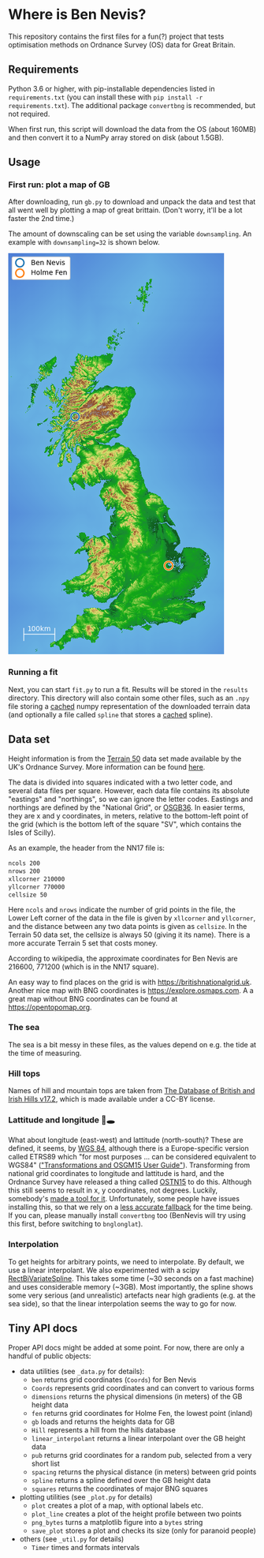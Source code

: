 # Where is Ben Nevis?

This repository contains the first files for a fun(?) project that tests optimisation methods on Ordnance Survey (OS) data for Great Britain.

## Requirements

Python 3.6 or higher, with pip-installable dependencies listed in `requirements.txt` (you can install these with `pip install -r requirements.txt`).
The additional package `convertbng` is recommended, but not required.

When first run, this script will download the data from the OS (about 160MB) and then convert it to a NumPy array stored on disk (about 1.5GB).

## Usage

### First run: plot a map of GB

After downloading, run `gb.py` to download and unpack the data and test that all went well by plotting a map of great brittain.
(Don't worry, it'll be a lot faster the 2nd time.)

The amount of downscaling can be set using the variable ``downsampling``.
An example with ``downsampling=32`` is shown below.

![Downscaled map of GB](gb-small.png)

### Running a fit

Next, you can start `fit.py` to run a fit.
Results will be stored in the `results` directory.
This directory will also contain some other files, such as an `.npy` file storing a [cached](https://numpy.org/doc/stable/reference/generated/numpy.load.html) numpy representation of the downloaded terrain data (and optionally a file called `spline` that stores a [cached](https://docs.python.org/3/library/pickle.html) spline).

## Data set

Height information is from the [Terrain 50](https://osdatahub.os.uk/downloads/open/Terrain50) data set made available by the UK's Ordnance Survey.
More information can be found [here](https://www.ordnancesurvey.co.uk/business-government/tools-support/terrain-50-support).

The data is divided into squares indicated with a two letter code, and several data files per square.
However, each data file contains its absolute "eastings" and "northings", so we can ignore the letter codes.
Eastings and northings are defined by the "National Grid", or [OSGB36](https://en.wikipedia.org/wiki/Ordnance_Survey_National_Grid).
In easier terms, they are x and y coordinates, in meters, relative to the bottom-left point of the grid (which is the bottom left of the square "SV", which contains the Isles of Scilly).

As an example, the header from the NN17 file is:

```
ncols 200
nrows 200
xllcorner 210000
yllcorner 770000
cellsize 50
```

Here ``ncols`` and ``nrows`` indicate the number of grid points in the file,
the Lower Left corner of the data in the file is given by `xllcorner` and `yllcorner`,
and the distance between any two data points is given as `cellsize`.
In the Terrain 50 data set, the cellsize is always 50 (giving it its name).
There is a more accurate Terrain 5 set that costs money.

According to wikipedia, the approximate coordinates for Ben Nevis are 216600, 771200 (which is in the NN17 square).

An easy way to find places on the grid is with https://britishnationalgrid.uk.
Another nice map with BNG coordinates is https://explore.osmaps.com.
A a great map without BNG coordinates can be found at https://opentopomap.org.

### The sea

The sea is a bit messy in these files, as the values depend on e.g. the tide at the time of measuring.

### Hill tops

Names of hill and mountain tops are taken from [The Database of British and Irish Hills v17.2](http://www.hills-database.co.uk), which is made available under a CC-BY license.

### Lattitude and longitude 🐇🕳️

What about longitude (east-west) and lattitude (north-south)?
These are defined, it seems, by [WGS 84](https://en.wikipedia.org/wiki/World_Geodetic_System#WGS84), although there is a Europe-specific version called ETRS89 which "for most purposes ... can be considered equivalent to WGS84" (["Transformations and OSGM15 User Guide"](https://www.ordnancesurvey.co.uk/business-government/tools-support/os-net/for-developers)).
Transforming from national grid coordinates to longitude and lattitude is hard, and the Ordnance Survey have released a thing called [OSTN15](https://www.ordnancesurvey.co.uk/business-government/tools-support/os-net/for-developers) to do this.
Although this still seems to result in x, y coordinates, not degrees.
Luckily, somebody's [made a tool for it](https://github.com/urschrei/convertbng).
Unfortunately, some people have issues installing this, so that we rely on a [less accurate fallback](https://github.com/MichaelClerx/bnglonlat) for the time being.
If you can, please manually install `convertbng` too (BenNevis will try using this first, before switching to `bnglonglat`).

### Interpolation

To get heights for arbitrary points, we need to interpolate.
By default, we use a linear interpolant.
We also experimented with a scipy [RectBiVariateSpline](https://docs.scipy.org/doc/scipy/reference/reference/generated/scipy.interpolate.RectBivariateSpline.html).
This takes some time (~30 seconds on a fast machine) and uses considerable memory (~3GB).
Most importantly, the spline shows some very serious (and unrealistic) artefacts near high gradients (e.g. at the sea side), so that the linear interpolation seems the way to go for now.

## Tiny API docs

Proper API docs might be added at some point.
For now, there are only a handful of public objects:

- data utilities (see `_data.py` for details):
  - `ben` returns grid coordinates (`Coords`) for Ben Nevis
  - `Coords` represents grid coordinates and can convert to various forms
  - `dimensions` returns the physical dimensions (in meters) of the GB height data
  - `fen` returns grid coordinates for Holme Fen, the lowest point (inland)
  - `gb` loads and returns the heights data for GB
  - `Hill` represents a hill from the hills database
  - `linear_interpolant` returns a linear interpolant over the GB height data
  - `pub` returns grid coordinates for a random pub, selected from a very short list
  - `spacing` returns the physical distance (in meters) between grid points
  - `spline` returns a spline defined over the GB height data
  - `squares` returns the coordinates of major BNG squares
- plotting utilities (see `_plot.py` for details)
  - `plot` creates a plot of a map, with optional labels etc.
  - `plot_line` creates a plot of the height profile between two points
  - `png_bytes` turns a matplotlib figure into a `bytes` string
  - `save_plot` stores a plot and checks its size (only for paranoid people)
- others (see `_util.py` for details)
  - `Timer` times and formats intervals

